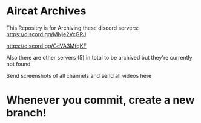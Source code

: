# Aircat Archives
This Repositry is for Archiving these discord servers:
https://discord.gg/MNje2VcGRJ

https://discord.gg/GcVA3MfqKF



Also there are other servers (5) in total to be archived but they're currently not found

Send screenshots of all channels and send all videos here

# Whenever you commit, create a new branch!
